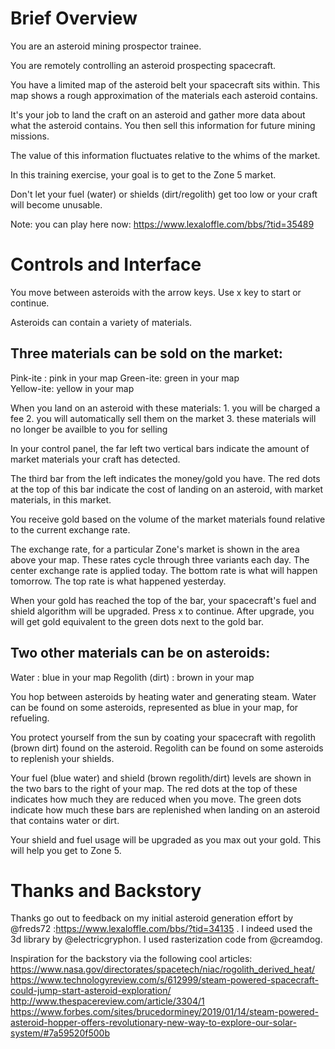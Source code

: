 # Brief Overview #

You are an asteroid mining prospector trainee.

You are remotely controlling an asteroid prospecting spacecraft.

You have a limited map of the asteroid belt your spacecraft sits within.  This map shows a rough approximation of the materials each asteroid contains.

It's your job to land the craft on an asteroid and gather more data about what the asteroid contains.  You then sell this information for future mining missions.

The value of this information fluctuates relative to the whims of the market.

In this training exercise, your goal is to get to the Zone 5 market.

Don't let your fuel (water) or shields (dirt/regolith) get too low or your craft will become unusable.

Note: you can play here now: https://www.lexaloffle.com/bbs/?tid=35489

# Controls and Interface #

You move between asteroids with the arrow keys. Use x key to start or continue.                                                                                                                                                                                                             

Asteroids can contain a variety of materials.

## Three materials can be sold on the market: ##

  Pink-ite : pink in your map
   Green-ite: green in your map  
   Yellow-ite: yellow in your map

  When you land on an asteroid with these materials:
    1. you will be charged a fee
    2. you will automatically sell them on the market
    3. these materials will no longer be availble to you for selling

In your control panel, the far left two vertical bars indicate the amount of market materials your craft has detected.

The third bar from the left indicates the money/gold you have.  The red dots at the top of this bar indicate the cost of landing on an asteroid, with market materials, in this market.

You receive gold based on the volume of the market materials found relative to the current exchange rate.

The exchange rate, for a particular Zone's market is shown in the area above your map.  These rates cycle through three variants each day.  The center exchange rate is applied today.  The bottom rate is what will happen tomorrow.  The top rate is what happened yesterday.

When your gold has reached the top of the bar, your spacecraft's fuel and shield algorithm will be upgraded. Press x to continue.  After upgrade, you will get gold equivalent to the green dots next to the gold bar.

## Two other materials can be on asteroids: ##

Water : blue in your map
Regolith (dirt) : brown in your map                                                                                                       

You hop between asteroids by heating water and generating steam.  Water can be found on some asteroids, represented as blue in your map, for refueling.                                                                                                                                   

You protect yourself from the sun by coating your spacecraft with regolith (brown dirt) found on the asteroid.  Regolith can be found on some asteroids to replenish your shields.

Your fuel (blue water) and shield (brown regolith/dirt) levels are shown in the two bars to the right of your map.  The red dots at the top of these indicates how much they are reduced when you move.  The green dots indicate how much these bars are replenished when landing on an asteroid that contains water or dirt.

Your shield and fuel usage will be upgraded as you max out your gold.  This will help you get to Zone 5.

# Thanks and Backstory #

Thanks go out to feedback on my initial asteroid generation effort by @freds72 :https://www.lexaloffle.com/bbs/?tid=34135 . I indeed used the 3d library by @electricgryphon.  I used rasterization code from @creamdog.

Inspiration for the backstory via the following cool articles:
https://www.nasa.gov/directorates/spacetech/niac/rogolith_derived_heat/
https://www.technologyreview.com/s/612999/steam-powered-spacecraft-could-jump-start-asteroid-exploration/
http://www.thespacereview.com/article/3304/1
https://www.forbes.com/sites/brucedorminey/2019/01/14/steam-powered-asteroid-hopper-offers-revolutionary-new-way-to-explore-our-solar-system/#7a59520f500b
